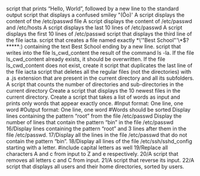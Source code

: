 script that prints “Hello, World”, followed by a new line to the standard output
script that displays a confused smiley "(Ôo)'
A script displays the content of the /etc/passwd file
A script displays the content of /etc/passwd and /etc/hosts
A script displays the last 10 lines of /etc/passwd
A script displays the first 10 lines of /etc/passwd
script that displays the third line of the file iacta.
script that creates a file named exactly \*\\'"Best School"\'\\*$\?\*\*\*\*\*:) containing the text Best School ending by a new line.
script that writes into the file ls_cwd_content the result of the command ls -la. If the file ls_cwd_content already exists, it should be overwritten. If the file ls_cwd_content does not exist, create it
script that duplicates the last line of the file iacta
script that deletes all the regular files (not the directories) with a .js extension that are present in the current directory and all its subfolders.
A script that counts the number of directories and sub-directories in the current directory
Create a script that displays the 10 newest files in the current directory.
Create a script that takes a list of words as input and prints only words that appear exactly once.
	#Input format: One line, one word
	#Output format: One line, one word
	#Words should be sorted
Display lines containing the pattern “root” from the file /etc/passwd
Display the number of lines that contain the pattern “bin” in the file /etc/passwd
16/Display lines containing the pattern “root” and 3 lines after them in the file /etc/passwd.
17/Display all the lines in the file /etc/passwd that do not contain the pattern “bin”.
18/Display all lines of the file /etc/ssh/sshd_config starting with a letter. #include capital letters as well
19/Replace all characters A and c from input to Z and e respectively.
20/A script that removes all letters c and C from input.
21/A script that reverse its input.
22/A script that displays all users and their home directories, sorted by users.
